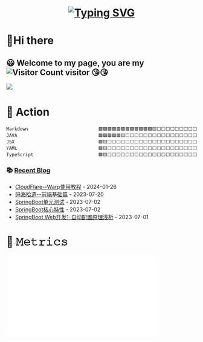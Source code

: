 <!-- 动态打字效果:https://readme-typing-svg.demolab.com/demo/ -->
<h1 align="center">
  <a href="https://fu-jw.com/">
    <img src="https://readme-typing-svg.demolab.com?font=Fira+Code&size=30&pause=1000&color=3847F7&center=true&vCenter=true&width=435&lines=%E6%82%9F%E5%B7%B2%E5%BE%80%E4%B9%8B%E4%B8%8D%E8%B0%8F%2C%E7%9F%A5%E6%9D%A5%E8%80%85%E4%B9%8B%E5%8F%AF%E8%BF%BD." alt="Typing SVG" />
  </a>
</h1>

# 👋Hi there 

:smiley: Welcome to my page, you are my 
![Visitor Count](https://profile-counter.glitch.me/fu-jw/count.svg) visitor :kissing_heart::kissing_heart:
---

<img src="https://github-readme-activity-graph-fredo.vercel.app/graph?username=fu-jw&theme=vue" />
<!--
<table style="width:100%; cellspacing:0" >
  <tr>
    <td style="border-collapse: collapse"><img height=190 src="https://github-readme-stats-fredo.vercel.app/api?username=fu-jw&include_all_commits=true&hide_title=true&count_private=true&theme=slateorange&show_icons=true&bg_color=30,e96443,904e95&title_color=fff&text_color=fff" /></td>
    <td style="border-collapse: collapse"><img height=190 src="https://github-readme-stats-fredo.vercel.app/api/top-langs/?username=fu-jw&theme=tokyonight&layout=compact&&exclude_repo=fu-jw,fu-jw.github.io&bg_color=30,e96443,904e95&text_color=fff&hide=html,css,scss,pug,stylus,nix" /></td>
  </tr>
  <tr >
  <td  colspan="2"><img src="https://github-readme-activity-graph-fredo.vercel.app/graph?username=fu-jw&theme=vue" /></td>
  </tr>
</table>
-->

# 🚀 Action
<!--START_SECTION:waka-->

```txt
Markdown                          🟩🟩🟩🟩🟩🟩🟩🟩🟩🟩🟩🟩🟨⬜⬜⬜⬜⬜⬜⬜⬜⬜⬜⬜⬜   49.26 %
JAVA                              🟩🟩🟩🟩🟩🟨⬜⬜⬜⬜⬜⬜⬜⬜⬜⬜⬜⬜⬜⬜⬜⬜⬜⬜⬜   22.82 %
JSX                               🟩🟨⬜⬜⬜⬜⬜⬜⬜⬜⬜⬜⬜⬜⬜⬜⬜⬜⬜⬜⬜⬜⬜⬜⬜   06.66 %
YAML                              🟩🟨⬜⬜⬜⬜⬜⬜⬜⬜⬜⬜⬜⬜⬜⬜⬜⬜⬜⬜⬜⬜⬜⬜⬜   06.33 %
TypeScript                        🟩🟨⬜⬜⬜⬜⬜⬜⬜⬜⬜⬜⬜⬜⬜⬜⬜⬜⬜⬜⬜⬜⬜⬜⬜   05.04 %
```

<!--END_SECTION:waka-->

### 📚 <a href="https://blog.fu-jw.com/" target="_blank">Recent Blog</a>

<!-- START_SECTION:blog -->
* <a href='http://fu-jw.com/posts/ae3bfd6c.html' target='_blank'>CloudFlare--Warp使用教程</a> - 2024-01-26
* <a href='http://fu-jw.com/posts/116a045.html' target='_blank'>码海拾遗--前端基础篇</a> - 2023-07-20
* <a href='http://fu-jw.com/posts/6d37548c.html' target='_blank'>SpringBoot单元测试</a> - 2023-07-02
* <a href='http://fu-jw.com/posts/dcf57196.html' target='_blank'>SpringBoot核心特性</a> - 2023-07-02
* <a href='http://fu-jw.com/posts/d5a9e6d8.html' target='_blank'>SpringBoot Web开发1-自动配置原理浅析</a> - 2023-07-01
<!-- END_SECTION:blog -->

# 🎯 𝙼𝚎𝚝𝚛𝚒𝚌𝚜
<img align="center" src="/github-metrics.svg" alt="Metrics" width="80%">

